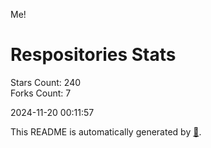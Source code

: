 Me!

# Respositories Stats
Stars Count: 240  
Forks Count: 7

2024-11-20 00:11:57  

This README is automatically generated by [🐰](https://github.com/rnitta/rnitta).
